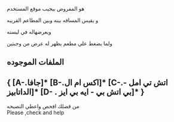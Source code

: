هو المفروض بيجيب موقع المستخدم 

و يقيس المسافه بينه وبين المطاعم القريبه

 ويعرضهاله في ليسته 

ولما يضغط علي مطعم يظهر له عرض من وجبتين

الملفات الموجوده 
----------------------
{
[A-.جافا]*
[B-.اكس ام ال]*
[C-.اتش تي امل  -   الداتابيز]*
[D- . بي اتش بي  -  ايه بي ايز]*
}
------------------------
من قضلك افحص واعطي النصيحه     
Please ,check and help
